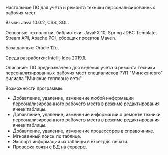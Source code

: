 Настольное ПО для учёта и ремонта техники персонализированных рабочих мест.

Языки: Java 10.0.2, CSS, SQL.

Основные технологии, библиотеки: JavaFX 10, Spring JDBC Template, Stream API, Apache POI, сборщик проектов Maven.

База данных: Oracle 12c.

Среда разработки: Intellij Idea 2019.1.

Описание: ПО предназначено для ведения учёта и ремонта техники персонализированных рабочих мест специалистов РУП "Минскэнерго" филиала 
"Минские тепловые сети".

Возможности программы:
- Добавление, удаление, изменение любой информации персонализированного рабочего места в режиме редактирования ячеек таблицы.
- Добавление, удаление, изменение информации о ремонте техники персонализированного рабочего места в режиме редактирования ячеек таблицы.
- Добавление, удаление, изменение процессоров в справочнике.
- Мгновенный поиск по таблице.
- Экспорт информации из таблицы в excel для печати.
- Проверка связи с БД на сервере.
